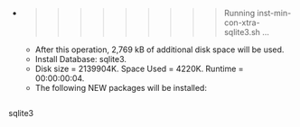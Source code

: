 * >>>>>>>>> Running inst-min-con-xtra-sqlite3.sh ...
  * After this operation, 2,769 kB of additional disk space will be used.
  * Install Database: sqlite3.
  * Disk size = 2139904K. Space Used = 4220K. Runtime = 00:00:00:04.
  * The following NEW packages will be installed:
  ```bash
sqlite3
  ```
